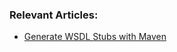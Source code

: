 ### Relevant Articles:

- [Generate WSDL Stubs with Maven](https://www.baeldung.com/maven-wsdl-stubs)
